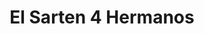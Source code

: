 ---
title: "El Sarten 4 Hermanos"
url: /santa-cruz-de-la-sierra/el-sarten-4-hermanos/
shop: comodidad
---